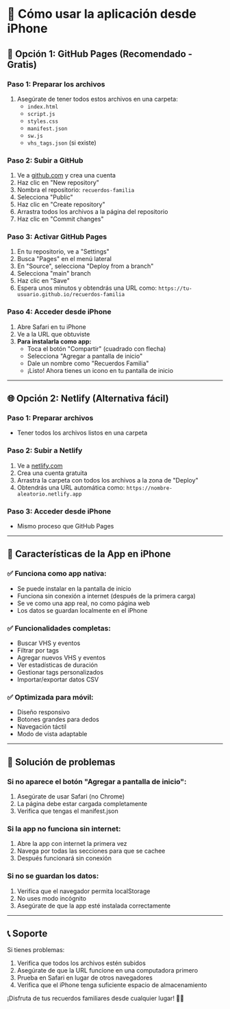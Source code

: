 # 📱 Cómo usar la aplicación desde iPhone

## 🚀 **Opción 1: GitHub Pages (Recomendado - Gratis)**

### Paso 1: Preparar los archivos
1. Asegúrate de tener todos estos archivos en una carpeta:
   - `index.html`
   - `script.js`
   - `styles.css`
   - `manifest.json`
   - `sw.js`
   - `vhs_tags.json` (si existe)

### Paso 2: Subir a GitHub
1. Ve a [github.com](https://github.com) y crea una cuenta
2. Haz clic en "New repository"
3. Nombra el repositorio: `recuerdos-familia`
4. Selecciona "Public"
5. Haz clic en "Create repository"
6. Arrastra todos los archivos a la página del repositorio
7. Haz clic en "Commit changes"

### Paso 3: Activar GitHub Pages
1. En tu repositorio, ve a "Settings"
2. Busca "Pages" en el menú lateral
3. En "Source", selecciona "Deploy from a branch"
4. Selecciona "main" branch
5. Haz clic en "Save"
6. Espera unos minutos y obtendrás una URL como: `https://tu-usuario.github.io/recuerdos-familia`

### Paso 4: Acceder desde iPhone
1. Abre Safari en tu iPhone
2. Ve a la URL que obtuviste
3. **Para instalarla como app:**
   - Toca el botón "Compartir" (cuadrado con flecha)
   - Selecciona "Agregar a pantalla de inicio"
   - Dale un nombre como "Recuerdos Familia"
   - ¡Listo! Ahora tienes un icono en tu pantalla de inicio

---

## 🌐 **Opción 2: Netlify (Alternativa fácil)**

### Paso 1: Preparar archivos
- Tener todos los archivos listos en una carpeta

### Paso 2: Subir a Netlify
1. Ve a [netlify.com](https://netlify.com)
2. Crea una cuenta gratuita
3. Arrastra la carpeta con todos los archivos a la zona de "Deploy"
4. Obtendrás una URL automática como: `https://nombre-aleatorio.netlify.app`

### Paso 3: Acceder desde iPhone
- Mismo proceso que GitHub Pages

---

## 📱 **Características de la App en iPhone**

### ✅ **Funciona como app nativa:**
- Se puede instalar en la pantalla de inicio
- Funciona sin conexión a internet (después de la primera carga)
- Se ve como una app real, no como página web
- Los datos se guardan localmente en el iPhone

### ✅ **Funcionalidades completas:**
- Buscar VHS y eventos
- Filtrar por tags
- Agregar nuevos VHS y eventos
- Ver estadísticas de duración
- Gestionar tags personalizados
- Importar/exportar datos CSV

### ✅ **Optimizada para móvil:**
- Diseño responsivo
- Botones grandes para dedos
- Navegación táctil
- Modo de vista adaptable

---

## 🔧 **Solución de problemas**

### Si no aparece el botón "Agregar a pantalla de inicio":
1. Asegúrate de usar Safari (no Chrome)
2. La página debe estar cargada completamente
3. Verifica que tengas el manifest.json

### Si la app no funciona sin internet:
1. Abre la app con internet la primera vez
2. Navega por todas las secciones para que se cachee
3. Después funcionará sin conexión

### Si no se guardan los datos:
1. Verifica que el navegador permita localStorage
2. No uses modo incógnito
3. Asegúrate de que la app esté instalada correctamente

---

## 📞 **Soporte**

Si tienes problemas:
1. Verifica que todos los archivos estén subidos
2. Asegúrate de que la URL funcione en una computadora primero
3. Prueba en Safari en lugar de otros navegadores
4. Verifica que el iPhone tenga suficiente espacio de almacenamiento

¡Disfruta de tus recuerdos familiares desde cualquier lugar! 📱✨

